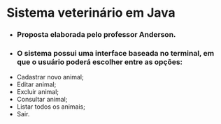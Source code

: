 # Sistema veterinário em Java
- ### Proposta elaborada pelo professor Anderson.
- ### O sistema possui uma interface baseada no terminal, em que o usuário poderá escolher entre as opções:
- Cadastrar novo animal;
- Editar animal;
- Excluir animal;
- Consultar animal;
- Listar todos os animais;
- Sair.
